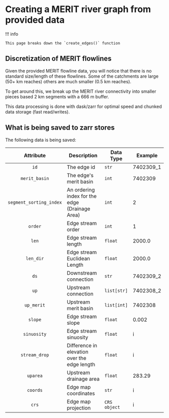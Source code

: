 # Creating a MERIT river graph from provided data

!!! info 

    This page breaks down the `create_edges()` function

## Discretization of MERIT flowlines

Given the provided MERIT flowline data, you will notice that there is no standard size/length of these flowlines. Some of the catchments are large (50+ km reaches) others are much smaller (0.5 km reaches).

To get around this, we break up the MERIT river connectivity into smaller pieces based 2 km segments with a 666 m buffer. 

This data processing is done with dask/zarr for optimal speed and chunked data storage (fast read/writes).

## What is being saved to zarr stores

The following data is being saved:

| Attribute               | Description                                    | Data Type   | Example |
| :---------------------: | ---------------------------------------------- |----------- | --------- |
| `id`                    | The edge id                                    | `str`       | 7402309_1 |
| `merit_basin`           | The edge's merit basin                         | `int`       | 7402309   |
| `segment_sorting_index` | An ordering index for the edge (Drainage Area) | `int`       | 2         |
| `order`                 | Edge stream order                              | `int`       | 1         |
| `len`                   | Edge stream length                             | `float`     | 2000.0    |
| `len_dir`               | Edge stream Euclidean Length                   | `float`     | 2000.0    |
| `ds`                    | Downstream connection                          | `str`       | 7402309_2 |
| `up`                    | Upstream connection                            | `list[str]`           | 7402308_2 |
| `up_merit`              | Upstream merit basin                           | `list[int]`           | 7402308   |
| `slope`                 | Edge stream slope                              | `float`     | 0.002     |
| `sinuosity`             | Edge stream sinuosity                          | `float`     | i         |
| `stream_drop`           | Difference in elevation over the edge length   | `float`     | i         |
| `uparea`                | Upstream drainage area                         | `float`     | 283.29    |
| `coords`                | Edge map coordinates                           | `str`       | i         |
| `crs`                   | Edge map projection                            | `CRS object`     | i         |


